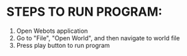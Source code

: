 # STEPS TO RUN PROGRAM:
1. Open Webots application
2. Go to "File", "Open World", and then navigate to world file
3. Press play button to run program
